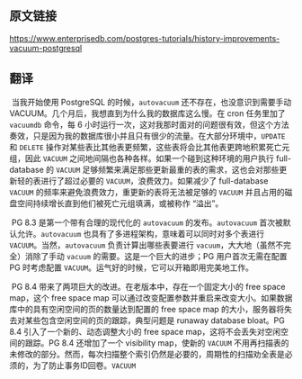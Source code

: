 ## 原文链接

https://www.enterprisedb.com/postgres-tutorials/history-improvements-vacuum-postgresql



## 翻译



​		当我开始使用 PostgreSQL 的时候，`autovacuum` 还不存在，也没意识到需要手动VACUUM。几个月后，我想直到为什么我的数据库这么慢。在 cron 任务里加了 `vacuumdb` 命令，每 6 小时运行一次，这对我那时面对的问题很有效，但这个方法奏效，只是因为我的数据库很小并且只有很少的流量。在大部分环境中，`UPDATE` 和 `DELETE` 操作对某些表比其他表更频繁，这些表将会比其他表更跨地积累死亡元组，因此 `VACUUM` 之间地间隔也各种各样。如果一个碰到这种环境的用户执行 full-database 的 `VACUUM` 足够频繁来满足那些更新最重的表的需求，这也会对那些更新轻的表进行了超过必要的 `VACUUM`，浪费效力。如果减少了 full-database `VACUUM` 的频率来避免浪费效力，重更新的表将无法被足够的 `VACUUM` 并且占用的磁盘空间持续增长直到他们被死亡元组填满，或被称作 “溢出”。

​		PG 8.3 是第一个带有合理的现代化的 `autovacuum` 的发布。`autovacuum` 首次被默认允许。`autovacuum` 也具有了多进程架构，意味着可以同时对多个表进行 `VACUUM`。当然，`autovacuum` 负责计算出哪些表要进行 `vacuum`，大大地（虽然不完全）消除了手动 `vacuum` 的需要。这是一个巨大的进步；PG 用户首次无需在配置 PG 时考虑配置 `VACUUM`。运气好的时候，它可以开箱即用完美地工作。

​		PG 8.4 带来了两项巨大的改进。在老版本中，存在一个固定大小的 free space map，这个 free space map 可以通过改变配置参数并重启来改变大小。如果数据库中的具有空闲空间的页的数量达到配置的 free space map 的大小，服务器将失去对某些包含空闲空间的页的跟踪，典型问题是 runaway database bloat。PG 8.4 引入了一个新的、动态调整大小的 free space map，这将不会丢失对空闲空间的跟踪。PG 8.4 还增加了一个 visibility map，使新的 `VACUUM` 不用再扫描表的未修改的部分。然而，每次扫描整个索引仍然是必要的，周期性的扫描劝全表是必须的，为了防止事务ID回卷。`VACUUM` 